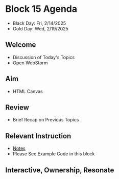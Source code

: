 
# Block 15 Agenda
- Black Day: Fri, 2/14/2025
- Gold Day: Wed, 2/19/2025

## Welcome

- Discussion of Today's Topics
- Open WebStorm

## Aim

- HTML Canvas

## Review

- Brief Recap on Previous Topics

## Relevant Instruction

- [Notes](Notes.md)
- Please See Example Code in this block

## Interactive, Ownership, Resonate
